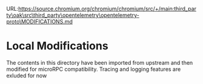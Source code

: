 URL:https://source.chromium.org/chromium/chromium/src/+/main:third_party\oak\src\third_party\opentelemetry\opentelemetry-proto\MODIFICATIONS.md
# Local Modifications

The contents in this directory have been imported from upstream and then
modified for microRPC compatibility. Tracing and logging features are exluded
for now

